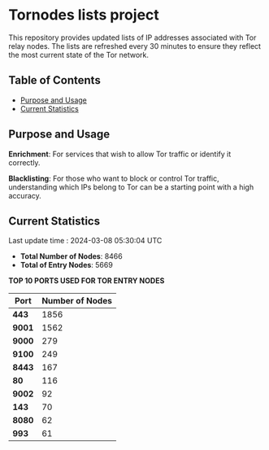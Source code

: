 # Tornodes lists project

This repository provides updated lists of IP addresses associated with Tor relay nodes. The lists are refreshed every 30 minutes to ensure they reflect the most current state of the Tor network.

## Table of Contents

- [Purpose and Usage](#purpose-and-usage)
- [Current Statistics](#current-statistics)


## Purpose and Usage

**Enrichment**: For services that wish to allow Tor traffic or identify it correctly.

**Blacklisting**: For those who want to block or control Tor traffic, understanding which IPs belong to Tor can be a starting point with a high accuracy.

## Current Statistics

Last update time : 2024-03-08 05:30:04 UTC

- **Total Number of Nodes**: 8466
- **Total of Entry Nodes**: 5669

**TOP 10 PORTS USED FOR TOR ENTRY NODES**

| **Port** | **Number of Nodes** |
|------|-----------------|
| **443**   | 1856  |
| **9001**   | 1562  |
| **9000**   | 279  |
| **9100**   | 249  |
| **8443**   | 167  |
| **80**   | 116  |
| **9002**   | 92  |
| **143**   | 70  |
| **8080**   | 62  |
| **993**   | 61  |

